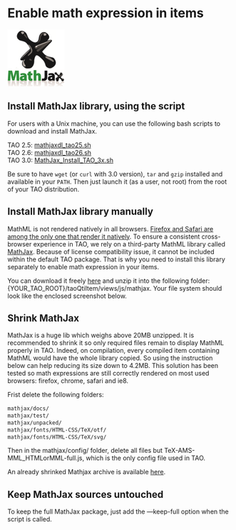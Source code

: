 <!--
parent:
    title: Wiki
author:
    - 'Vijai Pandey'
created_at: '2013-09-20 08:16:25'
updated_at: '2016-11-25 19:49:16'
tags:
    - Wiki
-->

Enable math expression in items
===============================

![](../resources/badge-square.png)

Install MathJax library, using the script
-----------------------------------------

For users with a Unix machine, you can use the following bash scripts **<span class="installation TAO your of root the in"></span>** to download and install MathJax.<br/>

TAO 2.5: [mathjaxdl\_tao25.sh](../resources//attachments/download/3154/mathjaxdl_tao25.sh)<br/>
TAO 2.6: [mathjaxdl\_tao26.sh](../resources//attachments/download/3215/mathjaxdl_tao26.sh)<br/>
TAO 3.0: [MathJax\_Install\_TAO\_3x.sh](../resources//attachments/download/3964/MathJax_Install_TAO_3x.sh)

Be sure to have `wget` (or `curl` with 3.0 version), `tar` and `gzip` installed and available in your `PATH`. Then just launch it (as a user, not root) from the root of your TAO distribution.

Install MathJax library manually
--------------------------------

MathML is not rendered natively in all browsers. [Firefox and Safari are among the only one that render it natively](http://caniuse.com/#feat=mathml). To ensure a consistent cross-browser experience in TAO, we rely on a third-party MathML library called [MathJax](http://www.mathjax.org/). Because of license compatibility issue, it cannot be included within the default TAO package. That is why you need to install this library separately to enable math expression in your items.<br/>

You can download it freely [here](http://docs.mathjax.org/en/latest/installation.html#obtaining-mathjax-via-an-archive) and unzip it into the following folder: {YOUR\_TAO\_ROOT}/taoQtiItem/views/js/mathjax. Your file system should look like the enclosed screenshot below.

Shrink MathJax
--------------

MathJax is a huge lib which weighs above 20MB unzipped. It is recommended to shrink it so only required files remain to display MathML properly in TAO. Indeed, on compilation, every compiled item containing MathML would have the whole library copied. So using the instruction below can help reducing its size down to 4.2MB. This solution has been tested so math expressions are still correctly rendered on most used browsers: firefox, chrome, safari and ie8.<br/>

Frist delete the following folders:

    mathjax/docs/
    mathjax/test/
    mathjax/unpacked/
    mathjax/fonts/HTML-CSS/TeX/otf/
    mathjax/fonts/HTML-CSS/TeX/svg/

Then in the mathjax/config/ folder, delete all files but TeX-AMS-MML\_HTMLorMML-full.js, which is the only config file used in TAO.

An already shrinked Mathjax archive is available [here](http://forge.taotesting.com/attachments/download/2578/mathjax-shrinked.zip).

Keep MathJax sources untouched
------------------------------

To keep the full MathJax package, just add the —keep-full option when the script is called.

